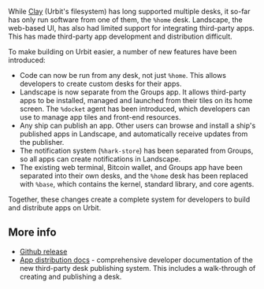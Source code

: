 While [Clay](https://urbit.org/docs/glossary/clay) (Urbit's filesystem) has long
supported multiple desks, it so-far has only run software from one of them, the
`%home` desk. Landscape, the web-based UI, has also had limited support for
integrating third-party apps. This has made third-party app development and
distribution difficult.

To make building on Urbit easier, a number of new features have been introduced:

- Code can now be run from any desk, not just `%home`. This allows developers to
  create custom desks for their apps.
- Landscape is now separate from the Groups app. It allows third-party apps to
  be installed, managed and launched from their tiles on its home screen. The
  `%docket` agent has been introduced, which developers can use to manage app
  tiles and front-end resources.
- Any ship can publish an app. Other users can browse and install a ship's
  published apps in Landscape, and automatically receive updates from the
  publisher.
- The notification system (`%hark-store`) has been separated from Groups, so all
  apps can create notifications in Landscape.
- The existing web terminal, Bitcoin wallet, and Groups app have been separated
  into their own desks, and the `%home` desk has been replaced with `%base`,
  which contains the kernel, standard library, and core agents.

Together, these changes create a complete system for developers to build and
distribute apps on Urbit.

## More info

- [Github release](https://github.com/urbit/urbit/releases/tag/urbit-os-v2.101)
- [App distribution docs](https://urbit.org/docs/userspace/dist/dist) -
  comprehensive developer documentation of the new third-party desk publishing
  system. This includes a walk-through of creating and publishing a desk.
